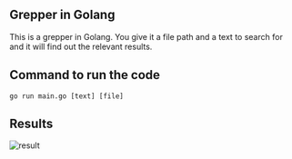 ## Grepper in Golang

This is a grepper in Golang. You give it a file path and a text to search for and it will find out the relevant results.

## Command to run the code

```
go run main.go [text] [file]
```

## Results

![result](Screenshot.png)
